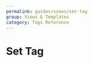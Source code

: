 ```yaml
---
permalink: guides/views/set-tag
group: Views & Templates
category: Tags Reference
---
```


# Set Tag
